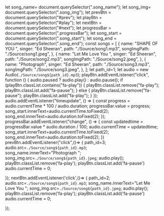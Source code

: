 let song_name= document.querySelector(".song_name");
let song_img= document.querySelector(".song_img");
let prevBtn = document.querySelector("#prev");
let playBtn = document.querySelector("#play");
let nextBtn = document.querySelector("#next");
let progressBar = document.querySelector(".progressBar");
let song_start = document.querySelector(".song_start");
let song_end = document.querySelector(".song_end");
const songs = [
    {
        name: "SHAPE OF YOU ",
        singer: "Ed Sheeran",
        path: "./Source/song1.mp3",
        songImgPath: "./Source/song1.jpeg",
    },
    {
        name: "Let Me Love You ",
        singer: "Ed Sheeran",
        path: "./Source/song2.mp3",
        songImgPath: "./Source/song2.jpeg",
    },
    {
        name: "Photograph",
        singer: "Ed Sheeran",
        path: "./Source/song3.mp3",
        songImgPath: "./Source/song3.jpeg",
    },
];
let path_id=1;
let audio = new Audio(`./Source/song${path_id}.mp3`);
playBtn.addEventListener("click", function () {
    audio.paused ? audio.play() : audio.pause();
    if (playBtn.classList.contains("fa-play")) {
        playBtn.classList.remove("fa-play");
        playBtn.classList.add("fa-pause");
    } else {
        playBtn.classList.remove("fa-pause");
        playBtn.classList.add("fa-play");
    }
});
audio.addEventListener("timeupdate", () => {
    const progress = audio.currentTime * 100 / audio.duration;
    progressBar.value = progress;
    song_start.innerText=audio.currentTime.toFixed(2);
    song_end.innerText=audio.duration.toFixed(2);
});
progressBar.addEventListener("change", () => {
    const updatedtime = progressBar.value * audio.duration / 100;
    audio.currentTime = updatedtime;
    song_start.innerText=audio.currentTime.toFixed(2);
    song_end.innerText=audio.duration.toFixed(2);
})
prevBtn.addEventListener("click",()=>
{
    path_id=3;
    audio.src=`./Source/song${path_id}.mp3`;
    song_name.innerText="Photograph ";
    song_img.src=`./Source/song${path_id}.jpeg`;
    audio.play();
    playBtn.classList.remove('fa-play');
    playBtn.classList.add('fa-pause')
    audio.currentTime = 0;

});
nextBtn.addEventListener('click',()=>
{
    path_id=2;
    audio.src=`./Source/song${path_id}.mp3`;
    song_name.innerText="Let Me Love You ";
    song_img.src=`./Source/song${path_id}.jpeg`;
    audio.play();
    playBtn.classList.remove('fa-play');
    playBtn.classList.add('fa-pause')
    audio.currentTime = 0;

});
